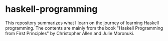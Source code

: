 # haskell-programming
This repository summarizes what I learn on the journey of learning Haskell programming. The contents are mainly from the book "Haskell Programming from First Principles" by Christopher Allen and Julie Moronuki.
